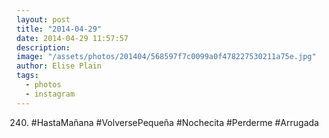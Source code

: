 ```yaml
---
layout: post
title: "2014-04-29"
date: 2014-04-29 11:57:57
description: 
image: "/assets/photos/201404/568597f7c0099a0f478227530211a75e.jpg"
author: Elise Plain
tags: 
  - photos
  - instagram
---
```


240. #HastaMañana #VolversePequeña #Nochecita #Perderme #Arrugada
<p></p>
